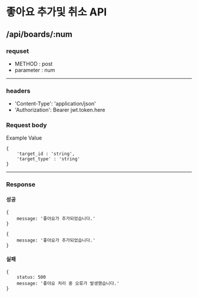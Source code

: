 # 좋아요 추가및 취소 API

## /api/boards/:num

### requset

- METHOD : post
- parameter : num

---

### headers

- 'Content-Type': 'application/json'
- 'Authorization': Bearer jwt.token.here

### Request body

Example Value

```
{
    'target_id : 'string',
    'target_type' : 'string'
}
```

---

### Response

#### 성공

```
{
    message: '좋아요가 추가되었습니다.'
}
```
```
{
    message: '좋아요가 추가되었습니다.'
}
```

#### 실패

```
{
    status: 500
    message: '좋아요 처리 중 오류가 발생했습니다.'
}
```
